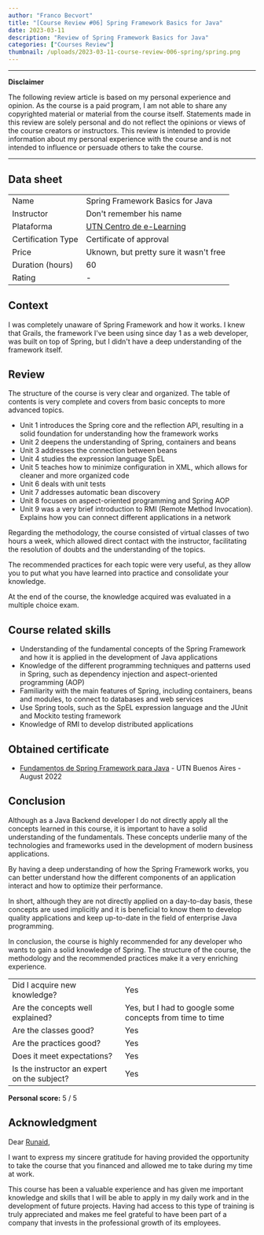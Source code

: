 ```yaml
---
author: "Franco Becvort"
title: "[Course Review #06] Spring Framework Basics for Java"
date: 2023-03-11
description: "Review of Spring Framework Basics for Java"
categories: ["Courses Review"]
thumbnail: /uploads/2023-03-11-course-review-006-spring/spring.png
---
```


---

**Disclaimer**

The following review article is based on my personal experience and opinion. As the course is a paid program, I am not able to share any copyrighted material or material from the course itself. Statements made in this review are solely personal and do not reflect the opinions or views of the course creators or instructors. This review is intended to provide information about my personal experience with the course and is not intended to influence or persuade others to take the course.

---

## Data sheet

|                    |                                                                     |
| ------------------ | ------------------------------------------------------------------- |
| Name               | Spring Framework Basics for Java                                    |
| Instructor         | Don't remember his name                                             |
| Plataforma         | [UTN Centro de e-Learning](https://sceu.frba.utn.edu.ar/e-learning) |
| Certification Type | Certificate of approval                                             |
| Price              | Uknown, but pretty sure it wasn't free                              |
| Duration \(hours\) | 60                                                                  |
| Rating             | -                                                                   |

## Context

I was completely unaware of Spring Framework and how it works. I knew that Grails, the framework I've been using since day 1 as a web developer, was built on top of Spring, but I didn't have a deep understanding of the framework itself.

## Review

The structure of the course is very clear and organized. The table of contents is very complete and covers from basic concepts to more advanced topics.

- Unit 1 introduces the Spring core and the reflection API, resulting in a solid foundation for understanding how the framework works
- Unit 2 deepens the understanding of Spring, containers and beans
- Unit 3 addresses the connection between beans
- Unit 4 studies the expression language SpEL
- Unit 5 teaches how to minimize configuration in XML, which allows for cleaner and more organized code
- Unit 6 deals with unit tests
- Unit 7 addresses automatic bean discovery
- Unit 8 focuses on aspect-oriented programming and Spring AOP
- Unit 9 was a very brief introduction to RMI \(Remote Method Invocation\). Explains how you can connect different applications in a network

Regarding the methodology, the course consisted of virtual classes of two hours a week, which allowed direct contact with the instructor, facilitating the resolution of doubts and the understanding of the topics.

The recommended practices for each topic were very useful, as they allow you to put what you have learned into practice and consolidate your knowledge.

At the end of the course, the knowledge acquired was evaluated in a multiple choice exam.

## Course related skills

- Understanding of the fundamental concepts of the Spring Framework and how it is applied in the development of Java applications
- Knowledge of the different programming techniques and patterns used in Spring, such as dependency injection and aspect-oriented programming (AOP)
- Familiarity with the main features of Spring, including containers, beans and modules, to connect to databases and web services
- Use Spring tools, such as the SpEL expression language and the JUnit and Mockito testing framework
- Knowledge of RMI to develop distributed applications

## Obtained certificate

- [Fundamentos de Spring Framework para Java](https://drive.google.com/file/d/1x06cJXmHrFH5uDzFpeUYIu9Y9bxRA_y9/view?usp=share_link) - UTN Buenos Aires - August 2022

## Conclusion

Although as a Java Backend developer I do not directly apply all the concepts learned in this course, it is important to have a solid understanding of the fundamentals. These concepts underlie many of the technologies and frameworks used in the development of modern business applications.

By having a deep understanding of how the Spring Framework works, you can better understand how the different components of an application interact and how to optimize their performance.

In short, although they are not directly applied on a day-to-day basis, these concepts are used implicitly and it is beneficial to know them to develop quality applications and keep up-to-date in the field of enterprise Java programming.

In conclusion, the course is highly recommended for any developer who wants to gain a solid knowledge of Spring. The structure of the course, the methodology and the recommended practices make it a very enriching experience.

|                                             |                                                          |
| ------------------------------------------- | -------------------------------------------------------- |
| Did I acquire new knowledge?                | Yes                                                      |
| Are the concepts well explained?            | Yes, but I had to google some concepts from time to time |
| Are the classes good?                       | Yes                                                      |
| Are the practices good?                     | Yes                                                      |
| Does it meet expectations?                  | Yes                                                      |
| Is the instructor an expert on the subject? | Yes                                                      |

**Personal score:** 5 / 5

## Acknowledgment

Dear [Runaid](https://www.runaid.com.ar/index.php?languaje=en),

I want to express my sincere gratitude for having provided the opportunity to take the course that you financed and allowed me to take during my time at work.

This course has been a valuable experience and has given me important knowledge and skills that I will be able to apply in my daily work and in the development of future projects. Having had access to this type of training is truly appreciated and makes me feel grateful to have been part of a company that invests in the professional growth of its employees.
